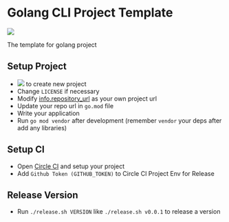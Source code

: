 # Golang CLI Project **Template**

![](https://res.cloudinary.com/digf90pwi/image/upload/v1581731174/1_8bPiDNL1K1ZdK9O_T5IVKw_xshtjh.png)

The template for golang project

## Setup Project

* [![](https://res.cloudinary.com/digf90pwi/image/upload/c_scale,r_14,w_98/a_0/v1581731363/%E6%8D%95%E8%8E%B7_iqiuwl.png)](https://github.com/Soontao/go-project-template/generate) to create new project 
* Change `LICENSE` if necessary
* Modify [info.repository_url](./chglog) as your own project url
* Update your repo url in `go.mod` file
* Write your application
* Run `go mod vendor` after development (remember `vendor` your deps after add any libraries)

## Setup CI

* Open [Circle CI](https://circleci.com/) and setup your project
* Add `Github Token (GITHUB_TOKEN)` to Circle CI Project Env for Release

## Release Version

* Run `./release.sh VERSION` like `./release.sh v0.0.1` to release a version